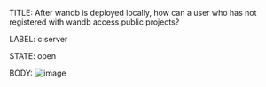 TITLE:
After wandb is deployed locally, how can a user who has not registered with wandb access public projects?

LABEL:
c:server

STATE:
open

BODY:
![image](https://user-images.githubusercontent.com/120363294/217254801-1c8e51aa-8c6d-4c87-8c6d-571c304d313f.png)


